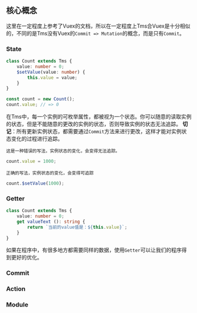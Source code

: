 ## 核心概念

这里在一定程度上参考了Vuex的文档，所以在一定程度上Tms合Vuex是十分相似的，不同的是Tms没有Vuex的`Commit => Mutation`的概念，而是只有`Commit`。


### State
```typescript
class Count extends Tms {
    value: number = 0;
    $setValue(value: number) {
        this.value = value;
    }
}

const count = new Count();
count.value; // => 0
```
在Tms中，每一个实例的可枚举属性，都被视为一个状态。你可以随意的读取实例的状态，但是不能随意的更改的实例的状态，否则导致实例的状态无法追踪。
**切记**：所有更新实例状态，都需要通过`Commit`方法来进行更改，这样才能对实例状态变化的过程进行追踪。


`这是一种错误的写法，实例状态的变化，会变得无法追踪。`
```typescript
count.value = 1000;
```
`正确的写法，实例状态的变化，会变得可追踪`
```typescript
count.$setValue(1000);
```


### Getter
```typescript
class Count extends Tms {
    value: number = 0;
    get valueText (): string {
        return `当前的value值是：${this.value}`;
    }
}
```
如果在程序中，有很多地方都需要同样的数据，使用`Getter`可以让我们的程序得到更好的优化。


### Commit

### Action

### Module
